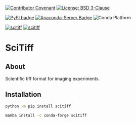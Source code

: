[![Contributor Covenant](https://img.shields.io/badge/Contributor%20Covenant-2.1-4baaaa.svg)](CODE_OF_CONDUCT.md)
[![License: BSD 3-Clause](https://img.shields.io/badge/License-BSD%203--Clause-blue.svg)](LICENSE)

[![PyPI badge](http://img.shields.io/pypi/v/scitiff.svg)](https://pypi.python.org/pypi/scitiff)
[![Anaconda-Server Badge](https://anaconda.org/conda-forge/scitiff/badges/version.svg)](https://anaconda.org/conda-forge/scitiff)
![Conda Platform](https://img.shields.io/conda/p/conda-forge/scitiff?label=conda-forge)

[![scitiff](https://github.com/ess-dmsc-dram/scitiff/actions/workflows/nightly_at_main.yml/badge.svg?branch=main)](https://github.com/ess-dmsc-dram/scitiff/actions/workflows/nightly_at_main.yml)
[![scitiff](https://github.com/ess-dmsc-dram/scitiff/actions/workflows/nightly_at_release.yml/badge.svg?branch=main)](https://github.com/ess-dmsc-dram/scitiff/actions/workflows/nightly_at_release.yml)

# SciTiff

## About

Scientific tiff format for imaging experiments.

## Installation

```sh
python -m pip install scitiff
```

```sh
mamba install -c conda-forge scitiff
```
